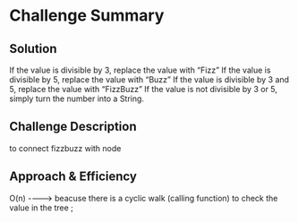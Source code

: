 # Challenge Summary 
## Solution
If the value is divisible by 3, replace the value with “Fizz”
If the value is divisible by 5, replace the value with “Buzz”
If the value is divisible by 3 and 5, replace the value with “FizzBuzz”
If the value is not divisible by 3 or 5, simply turn the number into a String.

## Challenge Description
to connect fizzbuzz with node 

## Approach & Efficiency
O(n) ----> beacuse there is a cyclic walk (calling function) to check the value in the tree ;


